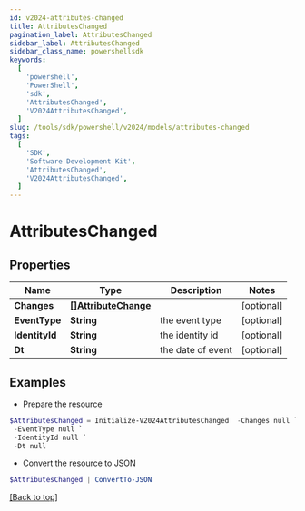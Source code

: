 ```yaml
---
id: v2024-attributes-changed
title: AttributesChanged
pagination_label: AttributesChanged
sidebar_label: AttributesChanged
sidebar_class_name: powershellsdk
keywords:
  [
    'powershell',
    'PowerShell',
    'sdk',
    'AttributesChanged',
    'V2024AttributesChanged',
  ]
slug: /tools/sdk/powershell/v2024/models/attributes-changed
tags:
  [
    'SDK',
    'Software Development Kit',
    'AttributesChanged',
    'V2024AttributesChanged',
  ]
---
```


# AttributesChanged

## Properties

| Name | Type | Description | Notes |
| --- | --- | --- | --- |
| **Changes** | [**[]AttributeChange**](attribute-change) |  | [optional] |
| **EventType** | **String** | the event type | [optional] |
| **IdentityId** | **String** | the identity id | [optional] |
| **Dt** | **String** | the date of event | [optional] |

## Examples

- Prepare the resource

```powershell
$AttributesChanged = Initialize-V2024AttributesChanged  -Changes null `
 -EventType null `
 -IdentityId null `
 -Dt null
```

- Convert the resource to JSON

```powershell
$AttributesChanged | ConvertTo-JSON
```

[[Back to top]](#)

